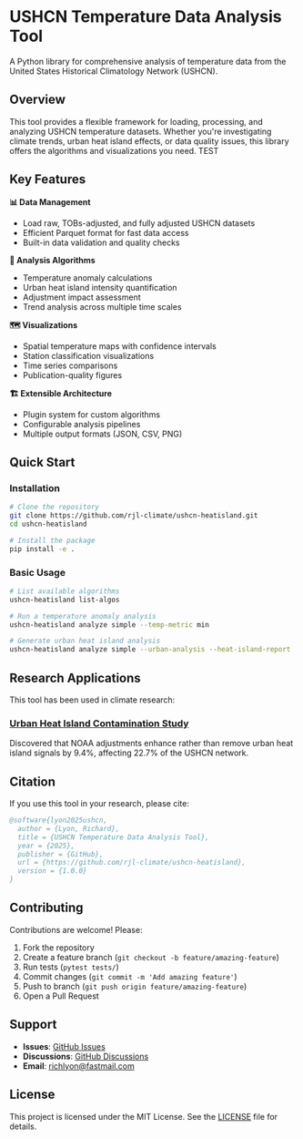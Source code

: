 # USHCN Temperature Data Analysis Tool

A Python library for comprehensive analysis of temperature data from the United States Historical Climatology Network (USHCN).

## Overview

This tool provides a flexible framework for loading, processing, and analyzing USHCN temperature datasets. Whether you're investigating climate trends, urban heat island effects, or data quality issues, this library offers the algorithms and visualizations you need. TEST

## Key Features

**📊 Data Management**

- Load raw, TOBs-adjusted, and fully adjusted USHCN datasets
- Efficient Parquet format for fast data access
- Built-in data validation and quality checks

**🔬 Analysis Algorithms**

- Temperature anomaly calculations
- Urban heat island intensity quantification
- Adjustment impact assessment
- Trend analysis across multiple time scales

**🗺️ Visualizations**

- Spatial temperature maps with confidence intervals
- Station classification visualizations
- Time series comparisons
- Publication-quality figures

**🏗️ Extensible Architecture**

- Plugin system for custom algorithms
- Configurable analysis pipelines
- Multiple output formats (JSON, CSV, PNG)

## Quick Start

### Installation

```bash
# Clone the repository
git clone https://github.com/rjl-climate/ushcn-heatisland.git
cd ushcn-heatisland

# Install the package
pip install -e .
```

### Basic Usage

```bash
# List available algorithms
ushcn-heatisland list-algos

# Run a temperature anomaly analysis
ushcn-heatisland analyze simple --temp-metric min

# Generate urban heat island analysis
ushcn-heatisland analyze simple --urban-analysis --heat-island-report
```

## Research Applications

This tool has been used in climate research:

### [Urban Heat Island Contamination Study](studies/uhii-contamination.md)

Discovered that NOAA adjustments enhance rather than remove urban heat island signals by 9.4%, affecting 22.7% of the USHCN network.

## Citation

If you use this tool in your research, please cite:

```bibtex
@software{lyon2025ushcn,
  author = {Lyon, Richard},
  title = {USHCN Temperature Data Analysis Tool},
  year = {2025},
  publisher = {GitHub},
  url = {https://github.com/rjl-climate/ushcn-heatisland},
  version = {1.0.0}
}
```

## Contributing

Contributions are welcome! Please:

1. Fork the repository
2. Create a feature branch (`git checkout -b feature/amazing-feature`)
3. Run tests (`pytest tests/`)
4. Commit changes (`git commit -m 'Add amazing feature'`)
5. Push to branch (`git push origin feature/amazing-feature`)
6. Open a Pull Request

## Support

- **Issues**: [GitHub Issues](https://github.com/rjl-climate/ushcn-heatisland/issues)
- **Discussions**: [GitHub Discussions](https://github.com/rjl-climate/ushcn-heatisland/discussions)
- **Email**: richlyon@fastmail.com

## License

This project is licensed under the MIT License. See the [LICENSE](https://github.com/rjl-climate/ushcn-heatisland/blob/main/LICENSE) file for details.
